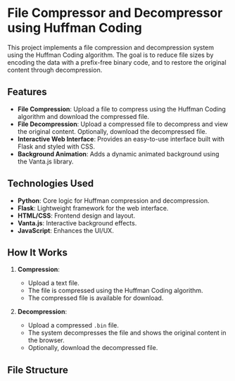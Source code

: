 # File Compressor and Decompressor using Huffman Coding

This project implements a file compression and decompression system using the Huffman Coding algorithm. The goal is to reduce file sizes by encoding the data with a prefix-free binary code, and to restore the original content through decompression.

## Features

- **File Compression**: Upload a file to compress using the Huffman Coding algorithm and download the compressed file.
- **File Decompression**: Upload a compressed file to decompress and view the original content. Optionally, download the decompressed file.
- **Interactive Web Interface**: Provides an easy-to-use interface built with Flask and styled with CSS.
- **Background Animation**: Adds a dynamic animated background using the Vanta.js library.

## Technologies Used

- **Python**: Core logic for Huffman compression and decompression.
- **Flask**: Lightweight framework for the web interface.
- **HTML/CSS**: Frontend design and layout.
- **Vanta.js**: Interactive background effects.
- **JavaScript**: Enhances the UI/UX.

## How It Works

1. **Compression**:
    - Upload a text file.
    - The file is compressed using the Huffman Coding algorithm.
    - The compressed file is available for download.

2. **Decompression**:
    - Upload a compressed `.bin` file.
    - The system decompresses the file and shows the original content in the browser.
    - Optionally, download the decompressed file.

## File Structure

